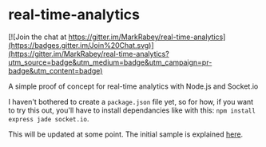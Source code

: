 real-time-analytics
===================

[![Join the chat at https://gitter.im/MarkRabey/real-time-analytics](https://badges.gitter.im/Join%20Chat.svg)](https://gitter.im/MarkRabey/real-time-analytics?utm_source=badge&utm_medium=badge&utm_campaign=pr-badge&utm_content=badge)

A simple proof of concept for real-time analytics with Node.js and Socket.io


I haven't bothered to create a `package.json` file yet, so for how, if you want to try this out, you'll have to install dependancies like with this: `npm install express jade socket.io`.

This will be updated at some point. The initial sample is explained [here](http://markrabey.com/2014/05/05/real-time-analytics-with-node-js-socket-io/).
